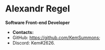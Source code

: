 # Alexandr Regel

**Software Front-end Developer**

* **Contacts:**
* GitHub: https://github.com/KemSummons;
* Discord: Kem#2626.
